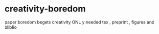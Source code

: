 # creativity-boredom
paper boredom begets creativity
ONL
y needed tex , preprint , figures and bliblio

